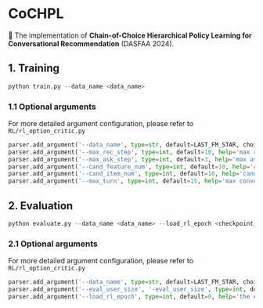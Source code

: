 # CoCHPL

🚀 The implementation of **Chain-of-Choice Hierarchical Policy Learning for Conversational Recommendation** (DASFAA 2024).

## 1. Training

```python
python train.py --data_name <data_name>
```

### 1.1 Optional arguments

For more detailed argument configuration, please refer to `RL/rl_option_critic.py`

```python
parser.add_argument('--data_name', type=str, default=LAST_FM_STAR, choices=[LAST_FM_STAR, YELP_STAR, BOOK, MOVIE])
parser.add_argument('--max_rec_step', type=int, default=10, help='max recommend step in one turn')
parser.add_argument('--max_ask_step', type=int, default=3, help='max ask step in one turn')
parser.add_argument('--cand_feature_num', type=int, default=10, help='candidate sampling number')
parser.add_argument('--cand_item_num', type=int, default=10, help='candidate item sampling number')
parser.add_argument('--max_turn', type=int, default=15, help='max conversation turn')
```



## 2. Evaluation

```python
python evaluate.py --data_name <data_name> --load_rl_epoch <checkpoint_epoch> --eval_user_size 0
```

### 2.1 Optional arguments

For more detailed argument configuration, please refer to `RL/rl_option_critic.py`

```python
parser.add_argument('--data_name', type=str, default=LAST_FM_STAR, choices=[LAST_FM_STAR, YELP_STAR, BOOK, MOVIE])
parser.add_argument('--eval_user_size', '-eval_user_size', type=int, default=100, help='Select 0 to evaluate the full test dataset')
parser.add_argument('--load_rl_epoch', type=int, default=0, help='the epoch of loading rl model')
```

